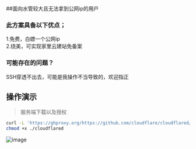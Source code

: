 ##面向水管较大且无法拿到公网ip的用户  
### 此方案具备以下优点；  
1.免费，白嫖一个公网ip  
2.绕美，可实现家里云建站免备案  
### 可能存在的问题？  
SSH穿透不出去，可能是我操作不当导致的，欢迎指正

## 操作演示  
>服务端下载以及授权
```sh
curl -L 'https://ghproxy.org/https://github.com/cloudflare/cloudflared/releases/latest/download/cloudflared-linux-amd64' -o ./cloudflared
chmod +x ./cloudflared  
```  

![image](https://github.com/XuF163/Yunzai-ran-wrong-run/blob/main/QQ%E6%88%AA%E5%9B%BE20240223095046.png)
